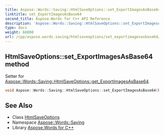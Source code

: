 ```yaml
---
title: Aspose::Words::Saving::HtmlSaveOptions::set_ExportImagesAsBase64 method
linktitle: set_ExportImagesAsBase64
second_title: Aspose.Words for C++ API Reference
description: 'Aspose::Words::Saving::HtmlSaveOptions::set_ExportImagesAsBase64 method. Setter for Aspose::Words::Saving::HtmlSaveOptions::get_ExportImagesAsBase64 in C++.'
type: docs
weight: 66000
url: /cpp/aspose.words.saving/htmlsaveoptions/set_exportimagesasbase64/
---
```

## HtmlSaveOptions::set_ExportImagesAsBase64 method


Setter for [Aspose::Words::Saving::HtmlSaveOptions::get_ExportImagesAsBase64](../get_exportimagesasbase64/).

```cpp
void Aspose::Words::Saving::HtmlSaveOptions::set_ExportImagesAsBase64(bool value)
```

## See Also

* Class [HtmlSaveOptions](../)
* Namespace [Aspose::Words::Saving](../../)
* Library [Aspose.Words for C++](../../../)
